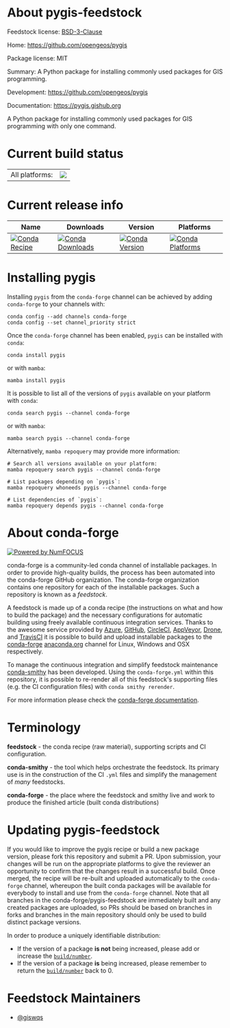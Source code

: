 About pygis-feedstock
=====================

Feedstock license: [BSD-3-Clause](https://github.com/conda-forge/pygis-feedstock/blob/main/LICENSE.txt)

Home: https://github.com/opengeos/pygis

Package license: MIT

Summary: A Python package for installing commonly used packages for GIS programming.

Development: https://github.com/opengeos/pygis

Documentation: https://pygis.gishub.org

A Python package for installing commonly used packages for GIS programming with only one command.

Current build status
====================


<table><tr><td>All platforms:</td>
    <td>
      <a href="https://dev.azure.com/conda-forge/feedstock-builds/_build/latest?definitionId=16352&branchName=main">
        <img src="https://dev.azure.com/conda-forge/feedstock-builds/_apis/build/status/pygis-feedstock?branchName=main">
      </a>
    </td>
  </tr>
</table>

Current release info
====================

| Name | Downloads | Version | Platforms |
| --- | --- | --- | --- |
| [![Conda Recipe](https://img.shields.io/badge/recipe-pygis-green.svg)](https://anaconda.org/conda-forge/pygis) | [![Conda Downloads](https://img.shields.io/conda/dn/conda-forge/pygis.svg)](https://anaconda.org/conda-forge/pygis) | [![Conda Version](https://img.shields.io/conda/vn/conda-forge/pygis.svg)](https://anaconda.org/conda-forge/pygis) | [![Conda Platforms](https://img.shields.io/conda/pn/conda-forge/pygis.svg)](https://anaconda.org/conda-forge/pygis) |

Installing pygis
================

Installing `pygis` from the `conda-forge` channel can be achieved by adding `conda-forge` to your channels with:

```
conda config --add channels conda-forge
conda config --set channel_priority strict
```

Once the `conda-forge` channel has been enabled, `pygis` can be installed with `conda`:

```
conda install pygis
```

or with `mamba`:

```
mamba install pygis
```

It is possible to list all of the versions of `pygis` available on your platform with `conda`:

```
conda search pygis --channel conda-forge
```

or with `mamba`:

```
mamba search pygis --channel conda-forge
```

Alternatively, `mamba repoquery` may provide more information:

```
# Search all versions available on your platform:
mamba repoquery search pygis --channel conda-forge

# List packages depending on `pygis`:
mamba repoquery whoneeds pygis --channel conda-forge

# List dependencies of `pygis`:
mamba repoquery depends pygis --channel conda-forge
```


About conda-forge
=================

[![Powered by
NumFOCUS](https://img.shields.io/badge/powered%20by-NumFOCUS-orange.svg?style=flat&colorA=E1523D&colorB=007D8A)](https://numfocus.org)

conda-forge is a community-led conda channel of installable packages.
In order to provide high-quality builds, the process has been automated into the
conda-forge GitHub organization. The conda-forge organization contains one repository
for each of the installable packages. Such a repository is known as a *feedstock*.

A feedstock is made up of a conda recipe (the instructions on what and how to build
the package) and the necessary configurations for automatic building using freely
available continuous integration services. Thanks to the awesome service provided by
[Azure](https://azure.microsoft.com/en-us/services/devops/), [GitHub](https://github.com/),
[CircleCI](https://circleci.com/), [AppVeyor](https://www.appveyor.com/),
[Drone](https://cloud.drone.io/welcome), and [TravisCI](https://travis-ci.com/)
it is possible to build and upload installable packages to the
[conda-forge](https://anaconda.org/conda-forge) [anaconda.org](https://anaconda.org/)
channel for Linux, Windows and OSX respectively.

To manage the continuous integration and simplify feedstock maintenance
[conda-smithy](https://github.com/conda-forge/conda-smithy) has been developed.
Using the ``conda-forge.yml`` within this repository, it is possible to re-render all of
this feedstock's supporting files (e.g. the CI configuration files) with ``conda smithy rerender``.

For more information please check the [conda-forge documentation](https://conda-forge.org/docs/).

Terminology
===========

**feedstock** - the conda recipe (raw material), supporting scripts and CI configuration.

**conda-smithy** - the tool which helps orchestrate the feedstock.
                   Its primary use is in the construction of the CI ``.yml`` files
                   and simplify the management of *many* feedstocks.

**conda-forge** - the place where the feedstock and smithy live and work to
                  produce the finished article (built conda distributions)


Updating pygis-feedstock
========================

If you would like to improve the pygis recipe or build a new
package version, please fork this repository and submit a PR. Upon submission,
your changes will be run on the appropriate platforms to give the reviewer an
opportunity to confirm that the changes result in a successful build. Once
merged, the recipe will be re-built and uploaded automatically to the
`conda-forge` channel, whereupon the built conda packages will be available for
everybody to install and use from the `conda-forge` channel.
Note that all branches in the conda-forge/pygis-feedstock are
immediately built and any created packages are uploaded, so PRs should be based
on branches in forks and branches in the main repository should only be used to
build distinct package versions.

In order to produce a uniquely identifiable distribution:
 * If the version of a package **is not** being increased, please add or increase
   the [``build/number``](https://docs.conda.io/projects/conda-build/en/latest/resources/define-metadata.html#build-number-and-string).
 * If the version of a package **is** being increased, please remember to return
   the [``build/number``](https://docs.conda.io/projects/conda-build/en/latest/resources/define-metadata.html#build-number-and-string)
   back to 0.

Feedstock Maintainers
=====================

* [@giswqs](https://github.com/giswqs/)

